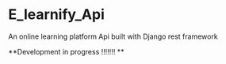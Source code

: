 # E_learnify_Api
An online learning platform Api built with Django rest framework

**Development in progress !!!!!!! **
